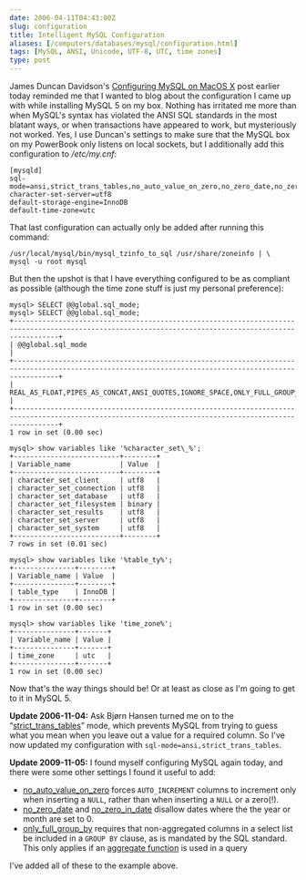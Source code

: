 ```yaml
--- 
date: 2006-04-11T04:43:00Z
slug: configuration
title: Intelligent MySQL Configuration
aliases: [/computers/databases/mysql/configuration.html]
tags: [MySQL, ANSI, Unicode, UTF-8, UTC, time zones]
type: post
---
```


James Duncan Davidson's [Configuring MySQL on MacOS X] post earlier today
reminded me that I wanted to blog about the configuration I came up with while
installing MySQL 5 on my box. Nothing has irritated me more than when MySQL's
syntax has violated the ANSI SQL standards in the most blatant ways, or when
transactions have appeared to work, but mysteriously not worked. Yes, I use
Duncan's settings to make sure that the MySQL box on my PowerBook only listens
on local sockets, but I additionally add this configuration to */etc/my.cnf*:

    [mysqld]
    sql-mode=ansi,strict_trans_tables,no_auto_value_on_zero,no_zero_date,no_zero_in_date,only_full_group_by
    character-set-server=utf8
    default-storage-engine=InnoDB
    default-time-zone=utc

That last configuration can actually only be added after running this command:

    /usr/local/mysql/bin/mysql_tzinfo_to_sql /usr/share/zoneinfo | \
    mysql -u root mysql

But then the upshot is that I have everything configured to be as compliant as
possible (although the time zone stuff is just my personal preference):

    mysql> SELECT @@global.sql_mode;
    mysql> SELECT @@global.sql_mode;
    +-------------------------------------------------------------------------------------------------------------------------------------------------------+
    | @@global.sql_mode                                                                                                                                     |
    +-------------------------------------------------------------------------------------------------------------------------------------------------------+
    | REAL_AS_FLOAT,PIPES_AS_CONCAT,ANSI_QUOTES,IGNORE_SPACE,ONLY_FULL_GROUP_BY,ANSI,NO_AUTO_VALUE_ON_ZERO,STRICT_TRANS_TABLES,NO_ZERO_IN_DATE,NO_ZERO_DATE |
    +-------------------------------------------------------------------------------------------------------------------------------------------------------+
    1 row in set (0.00 sec)

    mysql> show variables like '%character_set\_%';
    +--------------------------+--------+
    | Variable_name            | Value  |
    +--------------------------+--------+
    | character_set_client     | utf8   |
    | character_set_connection | utf8   |
    | character_set_database   | utf8   |
    | character_set_filesystem | binary |
    | character_set_results    | utf8   |
    | character_set_server     | utf8   |
    | character_set_system     | utf8   |
    +--------------------------+--------+
    7 rows in set (0.01 sec)

    mysql> show variables like '%table_ty%';
    +---------------+--------+
    | Variable_name | Value  |
    +---------------+--------+
    | table_type    | InnoDB |
    +---------------+--------+
    1 row in set (0.00 sec)

    mysql> show variables like 'time_zone%';
    +---------------+-------+
    | Variable_name | Value |
    +---------------+-------+
    | time_zone     | utc   |
    +---------------+-------+
    1 row in set (0.00 sec)

Now that's the way things should be! Or at least as close as I'm going to get to
it in MySQL 5.

**Update 2006-11-04:** Ask Bjørn Hansen turned me on to the
“[strict\_trans\_tables]” mode, which prevents MySQL from trying to guess what
you mean when you leave out a value for a required column. So I've now updated
my configuration with `sql-mode=ansi,strict_trans_tables`.

**Update 2009-11-05:** I found myself configuring MySQL again today, and there
were some other settings I found it useful to add:

-   [no\_auto\_value\_on\_zero] forces `AUTO_INCREMENT` columns to increment
    only when inserting a `NULL`, rather than when inserting a `NULL` or a
    zero(!).
-   [no\_zero\_date] and [no\_zero\_in\_date] disallow dates where the the year
    or month are set to 0.
-   [only\_full\_group\_by] requires that non-aggregated columns in a select
    list be included in a `GROUP BY` clause, as is mandated by the SQL standard.
    This only applies if an [aggregate function] is used in a query

I've added all of these to the example above.

  [Configuring MySQL on MacOS X]: http://blog.duncandavidson.com/2006/04/configuring_mys.html
    "James Duncan Davidson on MySQL Configuration"
  [strict\_trans\_tables]: http://dev.mysql.com/doc/refman/5.1/en/server-sql-mode.html#sqlmode_strict_trans_tables
    "MySQL Reference Manual: STRICT_TRANS_TABLES"
  [no\_auto\_value\_on\_zero]: http://dev.mysql.com/doc/refman/5.1/en/server-sql-mode.html#sqlmode_no_auto_value_on_zero
    "MySQL Reference Manual: NO_AUTO_VALUE_ON_ZERO"
  [no\_zero\_date]: http://dev.mysql.com/doc/refman/5.1/en/server-sql-mode.html#sqlmode_no_zero_date
    "MySQL Reference Manual: NO_ZERO_DATE"
  [no\_zero\_in\_date]: http://dev.mysql.com/doc/refman/5.1/en/server-sql-mode.html#sqlmode_no_zero_in_date
    "MySQL Reference Manual: NO_ZERO_IN_DATE"
  [only\_full\_group\_by]: http://dev.mysql.com/doc/refman/5.1/en/server-sql-mode.html#sqlmode_only_full_group_by
    "MySQL Reference Manual: NO_ONLY_FULL_GROUP_BY"
  [aggregate function]: http://dev.mysql.com/doc/refman/5.1/en/group-by-functions.html
    "MySQL Reference Manual: GROUP BY (Aggregate) Functions"
